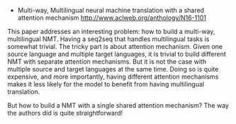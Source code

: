 - Multi-way, Multilingual neural machine translation with a shared attention mechanism http://www.aclweb.org/anthology/N16-1101

This paper addresses an interesting problem: how to build a multi-way, multilingual NMT. 
Having a seq2seq that handles multilingual tasks is somewhat trivial. The tricky part is about attention mechanism. Given one source language and multiple target languages, it is trivial to build
different NMT with separate attention mechanisms. But it is not the case with multiple source and target languages at the same time. Doing so is quite expensive, and more importantly, having different attention mechanisms makes it less likely for the model to benefit from having multilingual translation. 

But how to build a NMT with a single shared attention mechanism? The way the authors did is quite straightforward!



